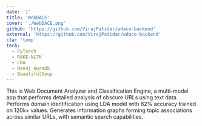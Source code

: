 ```yaml
---
date: '1'
title: 'WebDACE'
cover: './WebDACE.png'
github: 'https://github.com/VirajPatidar/wdace-backend'
external: 'https://github.com/VirajPatidar/wdace-backend'
cta: 'temp'
tech:
  - PyTorch
  - RAKE-NLTK
  - LDA
  - Neo4j AuraDb
  - BeautifulSoup
---
```


This is Web Document Analyzer and Classification Engine, a multi-model app that performs detailed analysis of obscure URLs using text data. Performs domain identification using LDA model with 82% accuracy trained on 120k+ values. Generates information graphs forming topic associations across similar URLs, with semantic search capabilities.
